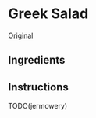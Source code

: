 # Greek Salad

[Original](https://www.twopeasandtheirpod.com/wprm_print/42397)

## Ingredients

## Instructions

TODO(jermowery)